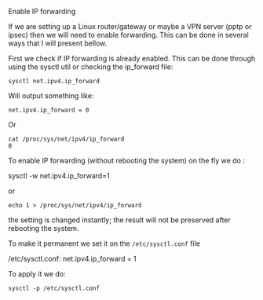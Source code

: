 Enable IP forwarding

If we are setting up a Linux router/gateway or maybe a VPN server (pptp or ipsec) then we will need to enable forwarding. 
This can be done in several ways that I will present bellow.

First we check if IP forwarding is already enabled. This can be done through 
using the sysctl util or checking the ip_forward file:
```
sysctl net.ipv4.ip_forward
```
Will output something like:
```
net.ipv4.ip_forward = 0
```
Or
```
cat /proc/sys/net/ipv4/ip_forward
0
```

To enable IP forwarding (without rebooting the system) on the fly we do :

sysctl -w net.ipv4.ip_forward=1

or
```
echo 1 > /proc/sys/net/ipv4/ip_forward
```

the setting is changed instantly; the result will not be preserved after rebooting the system.

To make it permanent we set it on the `/etc/sysctl.conf` file 

/etc/sysctl.conf:
net.ipv4.ip_forward = 1

To apply it we do:
```
sysctl -p /etc/sysctl.conf
```